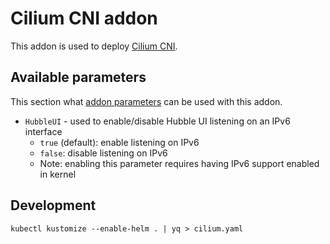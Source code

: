 # Cilium CNI addon

This addon is used to deploy [Cilium CNI](https://cilium.io/).

## Available parameters

This section what [addon parameters][params] can be used with this addon.

[params]: https://docs.kubermatic.com/kubeone/v1.7/guides/addons/#parameters

* `HubbleUI` - used to enable/disable Hubble UI listening on an IPv6 interface
  * `true` (default): enable listening on IPv6
  * `false`: disable listening on IPv6
  * Note: enabling this parameter requires having IPv6 support enabled in kernel

## Development

```shell
kubectl kustomize --enable-helm . | yq > cilium.yaml
```
